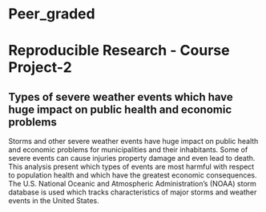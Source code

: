 # Peer_graded
# Reproducible Research - Course Project-2

## Types of severe weather events which have huge impact on public health and economic problems

Storms and other severe weather events have huge impact on public health and economic problems for municipalities and their inhabitants. Some of severe events can cause injuries property damage and even lead to death. This analysis present which types of events are most harmful with respect to population health and which have the greatest economic consequences.
The U.S. National Oceanic and Atmospheric Administration’s (NOAA) storm database is used which tracks characteristics of major storms and weather events in the United States.
